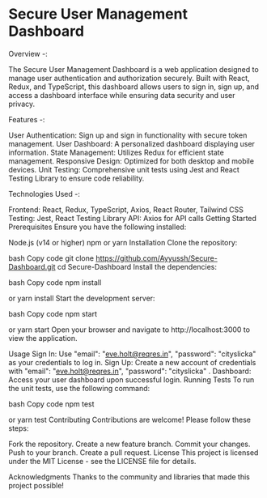 # Secure User Management Dashboard

Overview -:

The Secure User Management Dashboard is a web application designed to manage user authentication and authorization securely. Built with React, Redux, and TypeScript, this dashboard allows users to sign in, sign up, and access a dashboard interface while ensuring data security and user privacy.

Features -:

User Authentication: Sign up and sign in functionality with secure token management. User Dashboard: A personalized dashboard displaying user information. State Management: Utilizes Redux for efficient state management. Responsive Design: Optimized for both desktop and mobile devices. Unit Testing: Comprehensive unit tests using Jest and React Testing Library to ensure code reliability.

Technologies Used -:

Frontend: React, Redux, TypeScript, Axios, React Router, Tailwind CSS Testing: Jest, React Testing Library API: Axios for API calls Getting Started Prerequisites Ensure you have the following installed:

Node.js (v14 or higher) npm or yarn Installation Clone the repository:

bash Copy code git clone https://github.com/Ayyussh/Secure-Dashboard.git cd Secure-Dashboard Install the dependencies:

bash Copy code npm install

or
yarn install Start the development server:

bash Copy code npm start

or
yarn start Open your browser and navigate to http://localhost:3000 to view the application.

Usage Sign In: Use "email": "eve.holt@reqres.in", "password": "cityslicka" as your credentials to log in. Sign Up: Create a new account of credentials with "email": "eve.holt@reqres.in", "password": "cityslicka" . Dashboard: Access your user dashboard upon successful login. Running Tests To run the unit tests, use the following command:

bash Copy code npm test

or
yarn test Contributing Contributions are welcome! Please follow these steps:

Fork the repository. Create a new feature branch. Commit your changes. Push to your branch. Create a pull request. License This project is licensed under the MIT License - see the LICENSE file for details.

Acknowledgments Thanks to the community and libraries that made this project possible!
